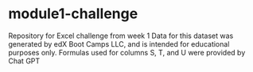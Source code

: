 # module1-challenge
Repository for Excel challenge from week 1
Data for this dataset was generated by edX Boot Camps LLC, and is intended for educational purposes only.
Formulas used for columns S, T, and U were provided by Chat GPT
